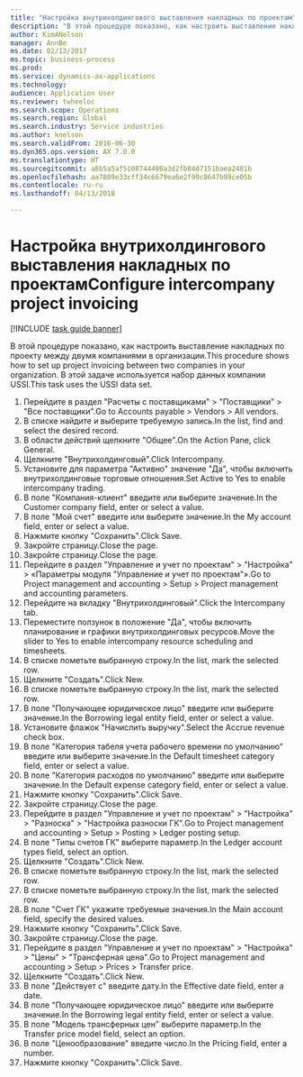 ```yaml
--- 
title: "Настройка внутрихолдингового выставления накладных по проектам"
description: "В этой процедуре показано, как настроить выставление накладных по проекту между двумя компаниями в организации."
author: KimANelson
manager: AnnBe
ms.date: 02/13/2017
ms.topic: business-process
ms.prod: 
ms.service: dynamics-ax-applications
ms.technology: 
audience: Application User
ms.reviewer: twheeloc
ms.search.scope: Operations
ms.search.region: Global
ms.search.industry: Service industries
ms.author: knelson
ms.search.validFrom: 2016-06-30
ms.dyn365.ops.version: AX 7.0.0
ms.translationtype: HT
ms.sourcegitcommit: a8b5a5af5108744406a3d2fb84d7151baea2481b
ms.openlocfilehash: aa7889e33cff34c6679ea6e2f99c8647b89ce05b
ms.contentlocale: ru-ru
ms.lasthandoff: 04/13/2018

---
```

# <a name="configure-intercompany-project-invoicing"></a><span data-ttu-id="eb81b-103">Настройка внутрихолдингового выставления накладных по проектам</span><span class="sxs-lookup"><span data-stu-id="eb81b-103">Configure intercompany project invoicing</span></span>

[!INCLUDE [task guide banner](../../includes/task-guide-banner.md)]

<span data-ttu-id="eb81b-104">В этой процедуре показано, как настроить выставление накладных по проекту между двумя компаниями в организации.</span><span class="sxs-lookup"><span data-stu-id="eb81b-104">This procedure shows how to set up project invoicing between two companies in your organization.</span></span> <span data-ttu-id="eb81b-105">В этой задаче используется набор данных компании USSI.</span><span class="sxs-lookup"><span data-stu-id="eb81b-105">This task uses the USSI data set.</span></span>

1. <span data-ttu-id="eb81b-106">Перейдите в раздел "Расчеты с поставщиками" > "Поставщики" > "Все поставщики".</span><span class="sxs-lookup"><span data-stu-id="eb81b-106">Go to Accounts payable > Vendors > All vendors.</span></span>
2. <span data-ttu-id="eb81b-107">В списке найдите и выберите требуемую запись.</span><span class="sxs-lookup"><span data-stu-id="eb81b-107">In the list, find and select the desired record.</span></span>
3. <span data-ttu-id="eb81b-108">В области действий щелкните "Общее".</span><span class="sxs-lookup"><span data-stu-id="eb81b-108">On the Action Pane, click General.</span></span>
4. <span data-ttu-id="eb81b-109">Щелкните "Внутрихолдинговый".</span><span class="sxs-lookup"><span data-stu-id="eb81b-109">Click Intercompany.</span></span>
5. <span data-ttu-id="eb81b-110">Установите для параметра "Активно" значение "Да", чтобы включить внутрихолдинговые торговые отношения.</span><span class="sxs-lookup"><span data-stu-id="eb81b-110">Set Active to Yes to enable intercompany trading.</span></span>
6. <span data-ttu-id="eb81b-111">В поле "Компания-клиент" введите или выберите значение.</span><span class="sxs-lookup"><span data-stu-id="eb81b-111">In the Customer company field, enter or select a value.</span></span>
7. <span data-ttu-id="eb81b-112">В поле "Мой счет" введите или выберите значение.</span><span class="sxs-lookup"><span data-stu-id="eb81b-112">In the My account field, enter or select a value.</span></span>
8. <span data-ttu-id="eb81b-113">Нажмите кнопку "Сохранить".</span><span class="sxs-lookup"><span data-stu-id="eb81b-113">Click Save.</span></span>
9. <span data-ttu-id="eb81b-114">Закройте страницу.</span><span class="sxs-lookup"><span data-stu-id="eb81b-114">Close the page.</span></span>
10. <span data-ttu-id="eb81b-115">Закройте страницу.</span><span class="sxs-lookup"><span data-stu-id="eb81b-115">Close the page.</span></span>
11. <span data-ttu-id="eb81b-116">Перейдите в раздел "Управление и учет по проектам" > "Настройка" > «Параметры модуля "Управление и учет по проектам"».</span><span class="sxs-lookup"><span data-stu-id="eb81b-116">Go to Project management and accounting > Setup > Project management and accounting parameters.</span></span>
12. <span data-ttu-id="eb81b-117">Перейдите на вкладку "Внутрихолдинговый".</span><span class="sxs-lookup"><span data-stu-id="eb81b-117">Click the Intercompany tab.</span></span>
13. <span data-ttu-id="eb81b-118">Переместите ползунок в положение "Да", чтобы включить планирование и графики внутрихолдинговых ресурсов.</span><span class="sxs-lookup"><span data-stu-id="eb81b-118">Move the slider to Yes to enable intercompany resource scheduling and timesheets.</span></span>
14. <span data-ttu-id="eb81b-119">В списке пометьте выбранную строку.</span><span class="sxs-lookup"><span data-stu-id="eb81b-119">In the list, mark the selected row.</span></span>
15. <span data-ttu-id="eb81b-120">Щелкните "Создать".</span><span class="sxs-lookup"><span data-stu-id="eb81b-120">Click New.</span></span>
16. <span data-ttu-id="eb81b-121">В списке пометьте выбранную строку.</span><span class="sxs-lookup"><span data-stu-id="eb81b-121">In the list, mark the selected row.</span></span>
17. <span data-ttu-id="eb81b-122">В поле "Получающее юридическое лицо" введите или выберите значение.</span><span class="sxs-lookup"><span data-stu-id="eb81b-122">In the Borrowing legal entity field, enter or select a value.</span></span>
18. <span data-ttu-id="eb81b-123">Установите флажок "Начислить выручку".</span><span class="sxs-lookup"><span data-stu-id="eb81b-123">Select the Accrue revenue check box.</span></span>
19. <span data-ttu-id="eb81b-124">В поле "Категория табеля учета рабочего времени по умолчанию" введите или выберите значение.</span><span class="sxs-lookup"><span data-stu-id="eb81b-124">In the Default timesheet category field, enter or select a value.</span></span>
20. <span data-ttu-id="eb81b-125">В поле "Категория расходов по умолчанию" введите или выберите значение.</span><span class="sxs-lookup"><span data-stu-id="eb81b-125">In the Default expense category field, enter or select a value.</span></span>
21. <span data-ttu-id="eb81b-126">Нажмите кнопку "Сохранить".</span><span class="sxs-lookup"><span data-stu-id="eb81b-126">Click Save.</span></span>
22. <span data-ttu-id="eb81b-127">Закройте страницу.</span><span class="sxs-lookup"><span data-stu-id="eb81b-127">Close the page.</span></span>
23. <span data-ttu-id="eb81b-128">Перейдите в раздел "Управление и учет по проектам" > "Настройка" > "Разноска" > "Настройка разноски ГК".</span><span class="sxs-lookup"><span data-stu-id="eb81b-128">Go to Project management and accounting > Setup > Posting > Ledger posting setup.</span></span>
24. <span data-ttu-id="eb81b-129">В поле "Типы счетов ГК" выберите параметр.</span><span class="sxs-lookup"><span data-stu-id="eb81b-129">In the Ledger account types field, select an option.</span></span>
25. <span data-ttu-id="eb81b-130">Щелкните "Создать".</span><span class="sxs-lookup"><span data-stu-id="eb81b-130">Click New.</span></span>
26. <span data-ttu-id="eb81b-131">В списке пометьте выбранную строку.</span><span class="sxs-lookup"><span data-stu-id="eb81b-131">In the list, mark the selected row.</span></span>
27. <span data-ttu-id="eb81b-132">В списке пометьте выбранную строку.</span><span class="sxs-lookup"><span data-stu-id="eb81b-132">In the list, mark the selected row.</span></span>
28. <span data-ttu-id="eb81b-133">В поле "Счет ГК" укажите требуемые значения.</span><span class="sxs-lookup"><span data-stu-id="eb81b-133">In the Main account field, specify the desired values.</span></span>
29. <span data-ttu-id="eb81b-134">Нажмите кнопку "Сохранить".</span><span class="sxs-lookup"><span data-stu-id="eb81b-134">Click Save.</span></span>
30. <span data-ttu-id="eb81b-135">Закройте страницу.</span><span class="sxs-lookup"><span data-stu-id="eb81b-135">Close the page.</span></span>
31. <span data-ttu-id="eb81b-136">Перейдите в раздел "Управление и учет по проектам" > "Настройка" > "Цены" > "Трансферная цена".</span><span class="sxs-lookup"><span data-stu-id="eb81b-136">Go to Project management and accounting > Setup > Prices > Transfer price.</span></span>
32. <span data-ttu-id="eb81b-137">Щелкните "Создать".</span><span class="sxs-lookup"><span data-stu-id="eb81b-137">Click New.</span></span>
33. <span data-ttu-id="eb81b-138">В поле "Действует с" введите дату.</span><span class="sxs-lookup"><span data-stu-id="eb81b-138">In the Effective date field, enter a date.</span></span>
34. <span data-ttu-id="eb81b-139">В поле "Получающее юридическое лицо" введите или выберите значение.</span><span class="sxs-lookup"><span data-stu-id="eb81b-139">In the Borrowing legal entity field, enter or select a value.</span></span>
35. <span data-ttu-id="eb81b-140">В поле "Модель трансферных цен" выберите параметр.</span><span class="sxs-lookup"><span data-stu-id="eb81b-140">In the Transfer price model field, select an option.</span></span>
36. <span data-ttu-id="eb81b-141">В поле "Ценообразование" введите число.</span><span class="sxs-lookup"><span data-stu-id="eb81b-141">In the Pricing field, enter a number.</span></span>
37. <span data-ttu-id="eb81b-142">Нажмите кнопку "Сохранить".</span><span class="sxs-lookup"><span data-stu-id="eb81b-142">Click Save.</span></span>


